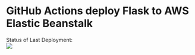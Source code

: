 # GitHub Actions deploy Flask to AWS Elastic Beanstalk




Status of Last Deployment:<br>
<img src="https://github.com/Serega-DevOps/github-actions-part2-cicd-to-aws/workflows/CI-CD-Pipeline-to-AWS-EBS/badge.svg?branch=master"><br>


